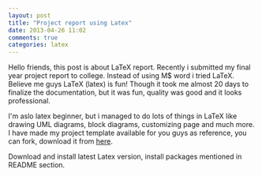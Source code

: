 ```yaml
---
layout: post
title: "Project report using Latex"
date: 2013-04-26 11:02
comments: true
categories: latex
---
```


Hello friends, this post is about LaTeX report. Recently i submitted my final year project report to college. Instead of using M$ word i tried LaTeX.<!--more--> Believe me guys LaTeX (latex) is fun! Though it took me almost 20 days to finalize the documentation, but it was fun, quality was good and it looks professional.  

I'm aslo latex beginner, but i managed to do lots of things in LaTeX like drawing UML diagrams, block diagrams, customizing page and much more. I have made my project template available for you guys as reference, you can fork, download it from [here](https://github.com/akash0x53/report_latex).  

Download and install latest Latex version, install packages mentioned in README section.


